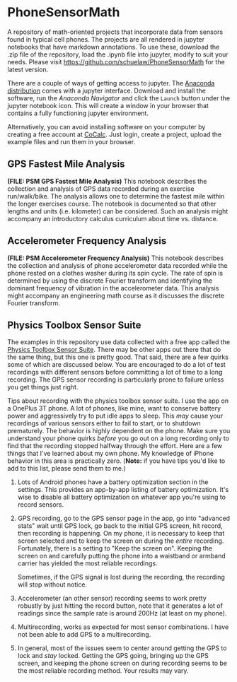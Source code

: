 # PhoneSensorMath
A repository of math-oriented projects that incorporate data from sensors
found in typical cell phones. The projects are all rendered in jupyter
notebooks that have markdown annotations. To use these, download the .zip
file of the repository, load the .ipynb file into jupyter, modify to suit
your needs. Please visit https://github.com/schuelaw/PhoneSensorMath for
the latest version.

There are a couple of ways of getting access to jupyter. The [Anaconda
distribution](https://www.anaconda.com/download/) comes with a jupyter
interface. Download and install the software, run the _Anaconda Navigator_
and click the ```Launch``` button under the jupyter notebook icon. This
will create a window in your browser that contains a fully functioning jupyter
environment.

Alternatively, you can avoid installing software on your computer by
creating a free account at [CoCalc](https://cocalc.com/). Just login,
create a project, upload the example files and run them in your browser.

## GPS Fastest Mile Analysis
__(FILE: PSM GPS Fastest Mile Analysis)__ This notebook describes the
collection and analysis of GPS data recorded during an exercise
run/walk/bike. The analysis allows one to determine the fastest mile within
the longer exercises course. The notebook is documented so that other
lengths and units (i.e. kilometer) can be considered. Such an analysis might
accompany an introductory calculus curriculum about time vs.  distance.

## Accelerometer Frequency Analysis
__(FILE: PSM Accelerometer Frequency Analysis)__ This notebook describes
the collection and analysis of phone accelerometer data recorded while the
phone rested on a clothes washer during its spin cycle. The rate of spin is
determined by using the discrete Fourier transform and identifying the
dominant frequency of vibration in the accelerometer data. This analysis
might accompany an engineering math course as it discusses the discrete
Fourier transform.

## Physics Toolbox Sensor Suite
The examples in this repository use data collected with a free app called
the [Physics Toolbox Sensor Suite](https://www.vieyrasoftware.net/). There
may be other apps out there that do the same thing, but this one is pretty
good. That said, there are a few quirks some of which are discussed below.
You are encouraged to do a lot of test recordings with different sensors
before committing a lot of time to a long recording. The GPS sensor
recording is particularly prone to failure unless you get things just
right.

Tips about recording with the physics toolbox sensor suite. I use the app
on a OnePlus 3T phone.  A lot of phones, like mine, want to conserve
battery power and aggressively try to put idle apps to sleep. This _may_
cause your recordings of various sensors either to fail to start, or to
shutdown prematurely. The behavior is highly dependent on the phone. Make
sure you understand your phone quirks _before_ you go out on a long
recording only to find that the recording stopped halfway through the
effort. Here are a few things that I've learned about my own phone. My
knowledge of iPhone behavior in this area is practically zero. (__Note:__
if you have tips you'd like to add to this list, please send them to me.)

1. Lots of Android phones have a battery optimization section in the
   settings. This provides an app-by-app listing of battery optimization.
   It's wise to disable all battery optimization on whatever app you're
   using to record sensors.

1. GPS recording, go to the GPS sensor page in the app, go into "advanced
   stats" wait until GPS lock, go back to the initial GPS screen, hit
   record, then recording is happening. On my phone, it is necessary to
   keep that screen selected and to keep the screen on during the _entire_
   recording. Fortunately, there is a setting to "Keep the screen on".
   Keeping the screen on and carefully putting the phone into a waistband
   or armband carrier has yielded the most reliable recordings.
   
   Sometimes, if the GPS signal is lost during the recording, the recording
   will stop without notice.

1. Accelerometer (an other sensor) recording seems to work pretty robustly
   by just hitting the record button, note that it generates a lot of
   readings since the sample rate is around 200Hz (at least on my phone).

1. Multirecording, works as expected for most sensor combinations. I have
   not been able to add GPS to a multirecording.

1. In general, most of the issues seem to center around getting the GPS to
   lock and _stay_ locked. Getting the GPS going, bringing up the GPS
   screen, and keeping the phone screen on during recording seems to be the
   most reliable recording method. Your results may vary.
